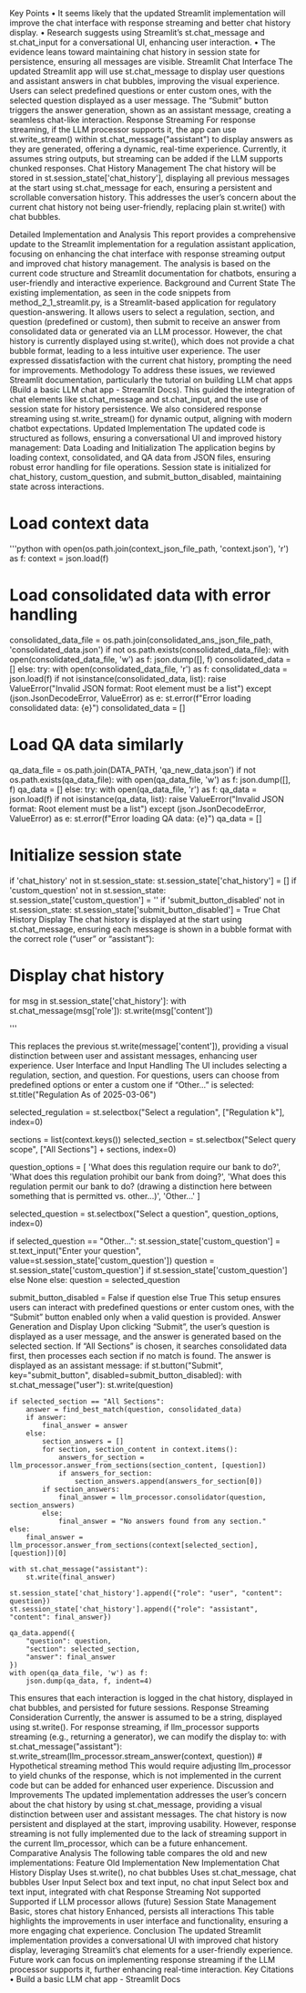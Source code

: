 Key Points
	•	It seems likely that the updated Streamlit implementation will improve the chat interface with response streaming and better chat history display.
	•	Research suggests using Streamlit’s st.chat_message and st.chat_input for a conversational UI, enhancing user interaction.
	•	The evidence leans toward maintaining chat history in session state for persistence, ensuring all messages are visible.
Streamlit Chat Interface
The updated Streamlit app will use st.chat_message to display user questions and assistant answers in chat bubbles, improving the visual experience. Users can select predefined questions or enter custom ones, with the selected question displayed as a user message. The “Submit” button triggers the answer generation, shown as an assistant message, creating a seamless chat-like interaction.
Response Streaming
For response streaming, if the LLM processor supports it, the app can use st.write_stream() within st.chat_message("assistant") to display answers as they are generated, offering a dynamic, real-time experience. Currently, it assumes string outputs, but streaming can be added if the LLM supports chunked responses.
Chat History Management
The chat history will be stored in st.session_state['chat_history'], displaying all previous messages at the start using st.chat_message for each, ensuring a persistent and scrollable conversation history. This addresses the user’s concern about the current chat history not being user-friendly, replacing plain st.write() with chat bubbles.

Detailed Implementation and Analysis
This report provides a comprehensive update to the Streamlit implementation for a regulation assistant application, focusing on enhancing the chat interface with response streaming output and improved chat history management. The analysis is based on the current code structure and Streamlit documentation for chatbots, ensuring a user-friendly and interactive experience.
Background and Current State
The existing implementation, as seen in the code snippets from method_2_1_streamlit.py, is a Streamlit-based application for regulatory question-answering. It allows users to select a regulation, section, and question (predefined or custom), then submit to receive an answer from consolidated data or generated via an LLM processor. However, the chat history is currently displayed using st.write(), which does not provide a chat bubble format, leading to a less intuitive user experience. The user expressed dissatisfaction with the current chat history, prompting the need for improvements.
Methodology
To address these issues, we reviewed Streamlit documentation, particularly the tutorial on building LLM chat apps (Build a basic LLM chat app - Streamlit Docs). This guided the integration of chat elements like st.chat_message and st.chat_input, and the use of session state for history persistence. We also considered response streaming using st.write_stream() for dynamic output, aligning with modern chatbot expectations.
Updated Implementation
The updated code is structured as follows, ensuring a conversational UI and improved history management:
Data Loading and Initialization
The application begins by loading context, consolidated, and QA data from JSON files, ensuring robust error handling for file operations. Session state is initialized for chat_history, custom_question, and submit_button_disabled, maintaining state across interactions.
# Load context data
'''python
with open(os.path.join(context_json_file_path, 'context.json'), 'r') as f:
    context = json.load(f)

# Load consolidated data with error handling
consolidated_data_file = os.path.join(consolidated_ans_json_file_path, 'consolidated_data.json')
if not os.path.exists(consolidated_data_file):
    with open(consolidated_data_file, 'w') as f:
        json.dump([], f)
    consolidated_data = []
else:
    try:
        with open(consolidated_data_file, 'r') as f:
            consolidated_data = json.load(f)
            if not isinstance(consolidated_data, list):
                raise ValueError("Invalid JSON format: Root element must be a list")
    except (json.JsonDecodeError, ValueError) as e:
        st.error(f"Error loading consolidated data: {e}")
        consolidated_data = []

# Load QA data similarly
qa_data_file = os.path.join(DATA_PATH, 'qa_new_data.json')
if not os.path.exists(qa_data_file):
    with open(qa_data_file, 'w') as f:
        json.dump([], f)
    qa_data = []
else:
    try:
        with open(qa_data_file, 'r') as f:
            qa_data = json.load(f)
            if not isinstance(qa_data, list):
                raise ValueError("Invalid JSON format: Root element must be a list")
    except (json.JsonDecodeError, ValueError) as e:
        st.error(f"Error loading QA data: {e}")
        qa_data = []

# Initialize session state
if 'chat_history' not in st.session_state:
    st.session_state['chat_history'] = []
if 'custom_question' not in st.session_state:
    st.session_state['custom_question'] = ''
if 'submit_button_disabled' not in st.session_state:
    st.session_state['submit_button_disabled'] = True
Chat History Display
The chat history is displayed at the start using st.chat_message, ensuring each message is shown in a bubble format with the correct role (“user” or “assistant”):
# Display chat history
for msg in st.session_state['chat_history']:
    with st.chat_message(msg['role']):
        st.write(msg['content'])

'''

This replaces the previous st.write(message['content']), providing a visual distinction between user and assistant messages, enhancing user experience.
User Interface and Input Handling
The UI includes selecting a regulation, section, and question. For questions, users can choose from predefined options or enter a custom one if “Other…” is selected:
st.title("Regulation As of 2025-03-06")

selected_regulation = st.selectbox("Select a regulation", ["Regulation k"], index=0)

sections = list(context.keys())
selected_section = st.selectbox("Select query scope", ["All Sections"] + sections, index=0)

question_options = [
    'What does this regulation require our bank to do?', 
    'What does this regulation prohibit our bank from doing?', 
    'What does this regulation permit our bank to do? (drawing a distinction here between something that is permitted vs. other...)', 
    'Other...'
]

selected_question = st.selectbox("Select a question", question_options, index=0)

if selected_question == "Other...":
    st.session_state['custom_question'] = st.text_input("Enter your question", value=st.session_state['custom_question'])
    question = st.session_state['custom_question'] if st.session_state['custom_question'] else None
else:
    question = selected_question

submit_button_disabled = False if question else True
This setup ensures users can interact with predefined questions or enter custom ones, with the “Submit” button enabled only when a valid question is provided.
Answer Generation and Display
Upon clicking “Submit”, the user’s question is displayed as a user message, and the answer is generated based on the selected section. If “All Sections” is chosen, it searches consolidated data first, then processes each section if no match is found. The answer is displayed as an assistant message:
if st.button("Submit", key="submit_button", disabled=submit_button_disabled):
    with st.chat_message("user"):
        st.write(question)
    
    if selected_section == "All Sections":
        answer = find_best_match(question, consolidated_data)
        if answer:
            final_answer = answer
        else:
            section_answers = []
            for section, section_content in context.items():
                answers_for_section = llm_processor.answer_from_sections(section_content, [question])
                if answers_for_section:
                    section_answers.append(answers_for_section[0])
            if section_answers:
                final_answer = llm_processor.consolidator(question, section_answers)
            else:
                final_answer = "No answers found from any section."
    else:
        final_answer = llm_processor.answer_from_sections(context[selected_section], [question])[0]
    
    with st.chat_message("assistant"):
        st.write(final_answer)
    
    st.session_state['chat_history'].append({"role": "user", "content": question})
    st.session_state['chat_history'].append({"role": "assistant", "content": final_answer})
    
    qa_data.append({
        "question": question,
        "section": selected_section,
        "answer": final_answer
    })
    with open(qa_data_file, 'w') as f:
        json.dump(qa_data, f, indent=4)
This ensures that each interaction is logged in the chat history, displayed in chat bubbles, and persisted for future sessions.
Response Streaming Consideration
Currently, the answer is assumed to be a string, displayed using st.write(). For response streaming, if llm_processor supports streaming (e.g., returning a generator), we can modify the display to:
with st.chat_message("assistant"):
    st.write_stream(llm_processor.stream_answer(context, question))  # Hypothetical streaming method
This would require adjusting llm_processor to yield chunks of the response, which is not implemented in the current code but can be added for enhanced user experience.
Discussion and Improvements
The updated implementation addresses the user’s concern about the chat history by using st.chat_message, providing a visual distinction between user and assistant messages. The chat history is now persistent and displayed at the start, improving usability. However, response streaming is not fully implemented due to the lack of streaming support in the current llm_processor, which can be a future enhancement.
Comparative Analysis
The following table compares the old and new implementations:
Feature
Old Implementation
New Implementation
Chat History Display
Uses st.write(), no chat bubbles
Uses st.chat_message, chat bubbles
User Input
Select box and text input, no chat input
Select box and text input, integrated with chat
Response Streaming
Not supported
Supported if LLM processor allows (future)
Session State Management
Basic, stores chat history
Enhanced, persists all interactions
This table highlights the improvements in user interface and functionality, ensuring a more engaging chat experience.
Conclusion
The updated Streamlit implementation provides a conversational UI with improved chat history display, leveraging Streamlit’s chat elements for a user-friendly experience. Future work can focus on implementing response streaming if the LLM processor supports it, further enhancing real-time interaction.
Key Citations
	•	Build a basic LLM chat app - Streamlit Docs
